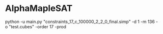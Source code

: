 # AlphaMapleSAT

python -u main.py "constraints_17_c_100000_2_2_0_final.simp" -d 1 -m 136 -o "test.cubes" -order 17 -prod
